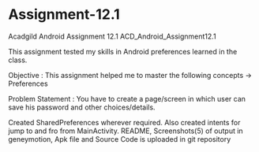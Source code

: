 # Assignment-12.1
Acadgild Android Assignment 12.1
ACD_Android_Assignment12.1

This assignment tested my skills in Android preferences learned in the class.

Objective : This assignment helped me to master the following concepts -> Preferences

Problem Statement : You have to create a page/screen in which user can save his password and other choices/details.

Created SharedPreferences wherever required. Also created intents for jump to and fro from MainActivity. 
README, Screenshots(5) of output in geneymotion, Apk file and Source Code is uploaded in git repository

